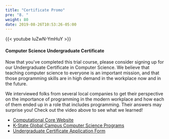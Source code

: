 ```yaml
---
title: "Certificate Promo"
pre: "8. "
weight: 80
date: 2019-08-26T10:53:26-05:00
---
```


{{< youtube IuZwN-YmHuY >}}

#### Computer Science Undergraduate Certificate

Now that you've completed this trial course, please consider signing up for our Undergraduate Certificate in Computer Science. We believe that teaching computer science to everyone is an important mission, and that those programming skills are in high demand in the workplace now and in the future.

We interviewed folks from several local companies to get their perspective on the importance of programming in the modern workplace and how each of them ended up in a role that includes programming. Their answers may surprise you! Check out the video above to see what we learned!

* [Computational Core Website](http://www.cs.ksu.edu/core/)
* [K-State Global Campus Computer Science Programs](https://global.k-state.edu/engineering/computer-science/)
* [Undergraduate Certificate Application Form](http://www.cs.ksu.edu/core/certificate-application/Apply.html)

